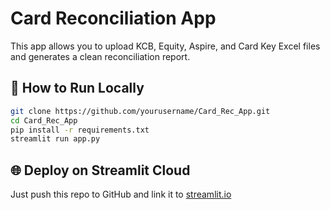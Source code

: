 # Card Reconciliation App

This app allows you to upload KCB, Equity, Aspire, and Card Key Excel files and generates a clean reconciliation report.

## 🔧 How to Run Locally
```bash
git clone https://github.com/yourusername/Card_Rec_App.git
cd Card_Rec_App
pip install -r requirements.txt
streamlit run app.py
```

## 🌐 Deploy on Streamlit Cloud
Just push this repo to GitHub and link it to [streamlit.io](https://share.streamlit.io)
